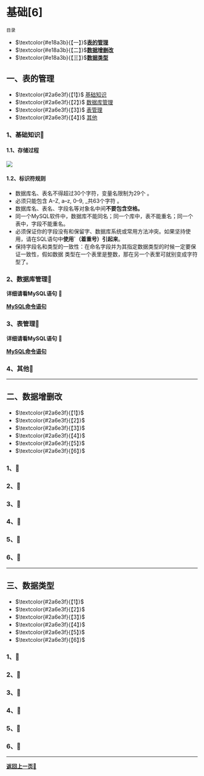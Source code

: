 # 基础[6]

<a id="0">`目录`</a>

- $\textcolor{#e18a3b}{【一】}$**[表的管理](#1)**
- $\textcolor{#e18a3b}{【二】}$**[数据增删改](#2)**
- $\textcolor{#e18a3b}{【三】}$**[数据类型](#3)**

## 一、表的管理

<a id="1"><!--目录--></a>

- $\textcolor{#2a6e3f}{【1】}$ [基础知识](#1.1)
- $\textcolor{#2a6e3f}{【2】}$ [数据库管理](#1.2)
- $\textcolor{#2a6e3f}{【3】}$ [表管理](#1.3)
- $\textcolor{#2a6e3f}{【4】}$ [其他](#1.4)

### 1、基础知识<a id="1.1">💚</a>

#### 1.1、存储过程

![](https://pic1.imgdb.cn/item/634e92a016f2c2beb1fb2e6f.png)

#### 1.2、标识符规则

- 数据库名、表名不得超过30个字符，变量名限制为29个 。
- 必须只能包含 A–Z, a–z, 0–9, _共63个字符 。
- 数据库名、表名、字段名等对象名中间**不要包含空格。**
- 同一个MySQL软件中，数据库不能同名；同一个库中，表不能重名；同一个表中，字段不能重名。
-  必须保证你的字段没有和保留字、数据库系统或常用方法冲突。如果坚持使用，请在SQL语句中**使用`（着重号）引起来**。
- 保持字段名和类型的一致性：在命名字段并为其指定数据类型的时候一定要保证一致性，假如数据 类型在一个表里是整数，那在另一个表里可就别变成字符型了。

### 2、数据库管理<a id="1.2">💚</a>

**详细请看MySQL语句** :watermelon:

**[MySQL命令语句](../order.md#2)**

### 3、表管理<a id="1.3">💚</a>

**详细请看MySQL语句** :watermelon:

**[MySQL命令语句](../order.md#3)**

### 4、其他<a id="1.4">💚</a>



---

[<!--返回目录-->](#1)

## 二、数据增删改

<a id="2"><!--目录--></a>

- $\textcolor{#2a6e3f}{【1】}$ [](#2.1)
- $\textcolor{#2a6e3f}{【2】}$ [](#2.2)
- $\textcolor{#2a6e3f}{【3】}$ [](#2.3)
- $\textcolor{#2a6e3f}{【4】}$ [](#2.4)
- $\textcolor{#2a6e3f}{【5】}$ [](#2.5)
- $\textcolor{#2a6e3f}{【6】}$ [](#2.6)

### 1、<a id="2.1">💛</a>

### 2、<a id="2.2">💛</a>

### 3、<a id="2.3">💛</a>

### 4、<a id="2.4">💛</a>

### 5、<a id="2.5">💛</a>

### 6、<a id="2.6">💛</a>

---

[<!--返回目录-->](#2)

## 三、数据类型

<a id="3"><!--目录--></a>

- $\textcolor{#2a6e3f}{【1】}$ [](#3.1)
- $\textcolor{#2a6e3f}{【2】}$ [](#3.2)
- $\textcolor{#2a6e3f}{【3】}$ [](#3.3)
- $\textcolor{#2a6e3f}{【4】}$ [](#3.4)
- $\textcolor{#2a6e3f}{【5】}$ [](#3.5)
- $\textcolor{#2a6e3f}{【6】}$ [](#3.6)

### 1、<a id="3.1">💙</a>

### 2、<a id="3.2">💙</a>

### 3、<a id="3.3">💙</a>

### 4、<a id="3.4">💙</a>

### 5、<a id="3.5">💙</a>

### 6、<a id="3.6">💙</a>

---

[<!--返回目录-->](#3)

[<!--返回总目录-->](#0)

**[返回上一页🥣](../../README.md)**